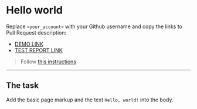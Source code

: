 # Hello world
Replace `<your_account>` with your Github username and copy the links to Pull Request description:
- [DEMO LINK](https://SerhiiBabskyi.github.io/layout_hello-world/)
- [TEST REPORT LINK](https://SerhiiBabskyi.github.io/layout_hello-world/report/html_report/)

> Follow [this instructions](https://mate-academy.github.io/layout_task-guideline/#how-to-solve-the-layout-tasks-on-github)
___

## The task 
Add the basic page markup and the text `Hello, world!` into the body.
